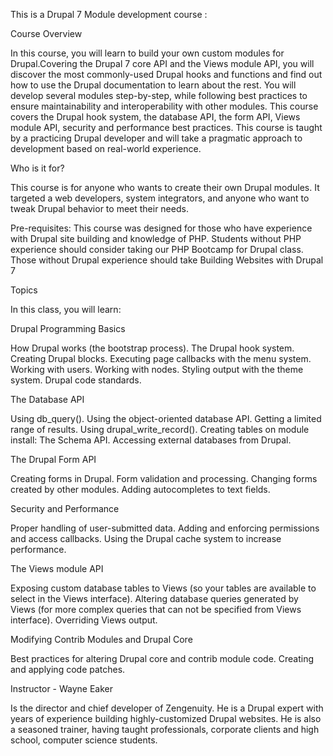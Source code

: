 This is a Drupal 7 Module development course :


Course Overview

In this course, you will learn to build your own custom modules for Drupal.Covering the Drupal 7 core API and the Views module API,
you will discover the most commonly-used Drupal hooks and functions and find out how to use the Drupal  documentation to learn about the rest. 
You will develop several modules step-by-step, while following best practices to ensure maintainability and interoperability with other modules. This course covers the Drupal hook system, the database API, the form API, Views module API, security and performance best practices. 
This course is taught by a practicing Drupal developer and will take a pragmatic approach to development based on real-world experience.

Who is it for?

This course is for anyone who wants to create their own Drupal modules. 
It targeted a web developers, system integrators, and anyone who want to tweak Drupal 
behavior to meet their needs.

Pre-requisites: This course was designed for those who have experience with Drupal site building and knowledge of PHP. Students without PHP experience should consider taking our PHP Bootcamp for Drupal class. Those without Drupal experience should take Building Websites with Drupal 7

Topics

In this class, you will learn:

Drupal Programming Basics

How Drupal works (the bootstrap process).
The Drupal hook system.
Creating Drupal blocks.
Executing page callbacks with the menu system.
Working with users.
Working with nodes.
Styling output with the theme system.
Drupal code standards.

The Database API

Using db_query().
Using the object-oriented database API.
Getting a limited range of results.
Using drupal_write_record().
Creating tables on module install: The Schema API.
Accessing external databases from Drupal.

The Drupal Form API

Creating forms in Drupal.
Form validation and processing.
Changing forms created by other modules.
Adding autocompletes to text fields.

Security and Performance

Proper handling of user-submitted data.
Adding and enforcing permissions and access callbacks.
Using the Drupal cache system to increase performance.

The Views module API

Exposing custom database tables to Views (so your tables are available to select in the Views interface).
Altering database queries generated by Views (for more complex queries that can not be specified from Views interface).
Overriding Views output.

Modifying Contrib Modules and Drupal Core

Best practices for altering Drupal core and contrib module code.
Creating and applying code patches.

Instructor - Wayne Eaker 

Is the director and chief developer of Zengenuity. 
He is a Drupal expert with years of experience building highly-customized Drupal websites. 
He is also a seasoned trainer, having taught professionals, corporate clients and high school,
computer science students.
